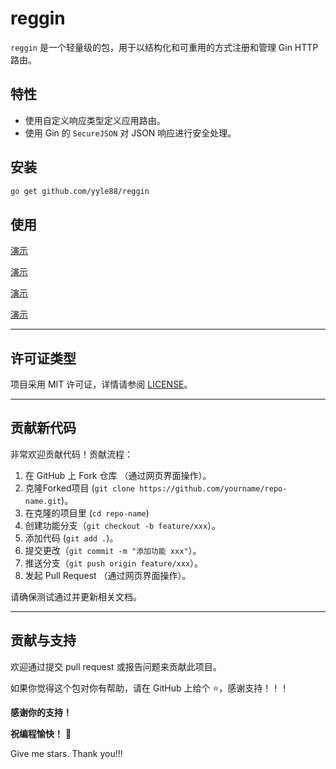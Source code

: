 # reggin

`reggin` 是一个轻量级的包，用于以结构化和可重用的方式注册和管理 Gin HTTP 路由。

## 特性
- 使用自定义响应类型定义应用路由。
- 使用 Gin 的 `SecureJSON` 对 JSON 响应进行安全处理。

## 安装

```bash
go get github.com/yyle88/reggin
```

## 使用

[演示](internal/demos/demo1x/routers1x/routers.go)

[演示](warpginhandle/reghan_p_test.go)

[演示](regginservice/reg_routes_test.go)

[演示](reggin_test.go)

---

## 许可证类型

项目采用 MIT 许可证，详情请参阅 [LICENSE](LICENSE)。

---

## 贡献新代码

非常欢迎贡献代码！贡献流程：

1. 在 GitHub 上 Fork 仓库 （通过网页界面操作）。
2. 克隆Forked项目 (`git clone https://github.com/yourname/repo-name.git`)。
3. 在克隆的项目里 (`cd repo-name`)
4. 创建功能分支（`git checkout -b feature/xxx`）。
5. 添加代码 (`git add .`)。
6. 提交更改（`git commit -m "添加功能 xxx"`）。
7. 推送分支（`git push origin feature/xxx`）。
8. 发起 Pull Request （通过网页界面操作）。

请确保测试通过并更新相关文档。

---

## 贡献与支持

欢迎通过提交 pull request 或报告问题来贡献此项目。

如果你觉得这个包对你有帮助，请在 GitHub 上给个 ⭐，感谢支持！！！

**感谢你的支持！**

**祝编程愉快！** 🎉

Give me stars. Thank you!!!
